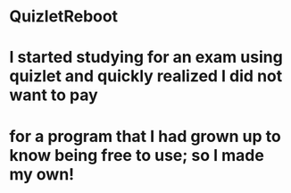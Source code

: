 # QuizletReboot

# I started studying for an exam using quizlet and quickly realized I did not want to pay 
# for a program that I had grown up to know being free to use; so I made my own! 
